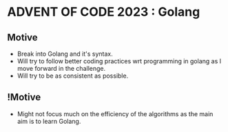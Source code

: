 # ADVENT OF CODE 2023 : Golang
## Motive 
+ Break into Golang and it's syntax.
+ Will try to follow better coding practices wrt programming in golang as I move forward in the challenge.
+ Will try to be as consistent as possible.

## !Motive
+ Might not focus much on the efficiency of the algorithms as the main aim is to learn Golang.
